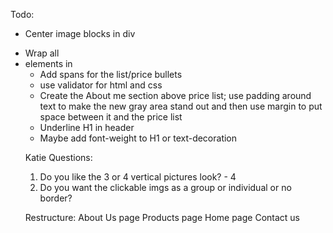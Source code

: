 Todo:
* Center image blocks in div
- Wrap all <li> elements in <ul>
- Add spans for the list/price bullets
- use validator for html and css
- Create the About me section above price list; use padding around text to make the new gray area stand out and then use margin to put space between it and the price list
- Underline H1 in header
- Maybe add font-weight to H1 or text-decoration

Katie Questions:
1. Do you like the 3 or 4 vertical pictures look? - 4
2. Do you want the clickable imgs as a group or individual or no border?

Restructure:
About Us page
Products page
Home page
Contact us
